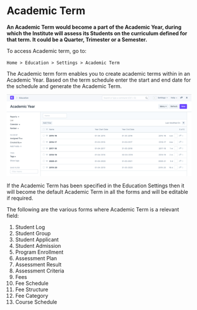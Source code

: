 # Academic Term

**An Academic Term would become a part of the Academic Year, during which the Institute will assess its Students on the curriculum defined for that term. It could be a Quarter, Trimester or a Semester.**

To access Academic term, go to:

`Home > Education > Settings > Academic Term`

The Academic term form enables you to create academic terms within in an Academic Year. Based on the term schedule enter the start and end date for the schedule and generate the Academic Term.

![Academic Term](../Images/education-term.png)

If the Academic Term has been specified in the Education Settings then it will become the default Academic Term in all the forms and will be editable if required.

The following are the various forms where Academic Term is a relevant field:

1. Student Log
2. Student Group
3. Student Applicant
4. Student Admission
5. Program Enrollment
6. Assessment Plan
7. Assessment Result
8. Assessment Criteria
9. Fees
10. Fee Schedule
11. Fee Structure
12. Fee Category
13. Course Schedule
